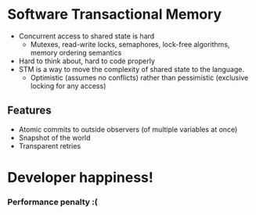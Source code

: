 # Software Transactional Memory #

* Concurrent access to shared state is hard
    * Mutexes, read-write locks, semaphores, lock-free algorithms, memory ordering semantics
* Hard to think about, hard to code properly
* STM is a way to move the complexity of shared state to the language. 
    * Optimistic (assumes no conflicts) rather than pessimistic (exclusive locking for any access)

## Features ##

* Atomic commits to outside observers (of multiple variables at once)
* Snapshot of the world
* Transparent retries

# Developer happiness! #
### Performance penalty :( ###